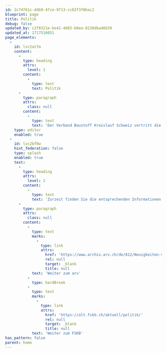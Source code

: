```yaml
---
id: 2c74f61c-ddb9-47ce-9713-cc82f3f8bac2
blueprint: page
title: Politik
debug: false
updated_by: c2f8321e-be41-4d83-b9ee-8136dba46b39
updated_at: 1717516051
page_elements:
  -
    id: lvc2atfm
    content:
      -
        type: heading
        attrs:
          level: 1
        content:
          -
            type: text
            text: Politik
      -
        type: paragraph
        attrs:
          class: null
        content:
          -
            type: text
            text: 'Der Verband Baustoff Kreislauf Schweiz vertritt die Interessen der Kies-, Beton-, und Recylingbranche und steht hierfür im stetigen Austausch mit allen politischen Akteuren. In Zukunft finden Sie hier Ausführungen zu den wichtigsten Anliegen des Verbands sowie Stellungnahmen zu aktuellen politischen Geschäften.'
    type: editor
    enabled: true
  -
    id: lvc2bf0w
    hint_federation: false
    type: splash
    enabled: true
    text:
      -
        type: heading
        attrs:
          level: 2
        content:
          -
            type: text
            text: 'Zurzeit finden Sie die entsprechenden Informationen noch auf den Websites der ehemaligen Verbände arv und FSKB.'
      -
        type: paragraph
        attrs:
          class: null
        content:
          -
            type: text
            marks:
              -
                type: link
                attrs:
                  href: 'https://www.archiv.arv.ch/de/812/Neuigkeiten-vom-arv-Baustoffrecycling-Schweiz.htm'
                  rel: null
                  target: _blank
                  title: null
            text: 'Weiter zum arv'
          -
            type: hardBreak
          -
            type: text
            marks:
              -
                type: link
                attrs:
                  href: 'https://alt.fskb.ch/aktuell/politik/'
                  rel: null
                  target: _blank
                  title: null
            text: 'Weiter zum FSKB'
has_pattern: false
parent: home
---
```


